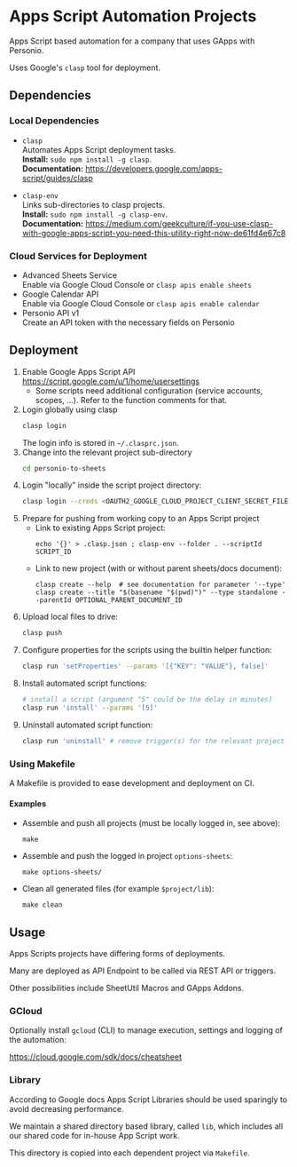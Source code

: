 # Apps Script Automation Projects

Apps Script based automation for a company that uses GApps with Personio.

Uses Google's `clasp` tool for deployment.


## Dependencies

### Local Dependencies

* `clasp`  
    Automates Apps Script deployment tasks.  
    **Install:** `sudo npm install -g clasp`.  
    **Documentation:** https://developers.google.com/apps-script/guides/clasp  

* `clasp-env`  
    Links sub-directories to clasp projects.  
    **Install:** `sudo npm install -g clasp-env`.  
    **Documentation:** https://medium.com/geekculture/if-you-use-clasp-with-google-apps-script-you-need-this-utility-right-now-de61fd4e67c8  

### Cloud Services for Deployment

* Advanced Sheets Service  
  Enable via Google Cloud Console or `clasp apis enable sheets`
* Google Calendar API  
  Enable via Google Cloud Console or `clasp apis enable calendar`
* Personio API v1  
  Create an API token with the necessary fields on Personio


## Deployment

1. Enable Google Apps Script API  
   https://script.google.com/u/1/home/usersettings  
   * Some scripts need additional configuration (service accounts, scopes, ...). Refer to the function comments for that.
2. Login globally using clasp  
   ```sh
   clasp login
   ```
   The login info is stored in `~/.clasprc.json`.
3. Change into the relevant project sub-directory
   ```sh
   cd personio-to-sheets
   ```
4. Login "locally" inside the script project directory:
   ```sh
   clasp login --creds <OAUTH2_GOOGLE_CLOUD_PROJECT_CLIENT_SECRET_FILE>
   ```
5. Prepare for pushing from working copy to an Apps Script project  
   * Link to existing Apps Script project:
     ```
     echo '{}' > .clasp.json ; clasp-env --folder . --scriptId SCRIPT_ID
     ```
   * Link to new project (with or without parent sheets/docs document):
     ```
     clasp create --help  # see documentation for parameter '--type'
     clasp create --title "$(basename "$(pwd)")" --type standalone --parentId OPTIONAL_PARENT_DOCUMENT_ID
     ```
6. Upload local files to drive:
   ```sh
   clasp push
   ```
8. Configure properties for the scripts using the builtin helper function:
   ```sh
   clasp run 'setProperties' --params '[{"KEY": "VALUE"}, false]'
   ```
9. Install automated script functions:
   ```sh
   # install a script (argument "5" could be the delay in minutes)
   clasp run 'install' --params '[5]'  
   ```
10. Uninstall automated script function:
    ```sh
    clasp run 'uninstall' # remove trigger(s) for the relevant project
    ```

### Using Makefile

A Makefile is provided to ease development and deployment on CI.

#### Examples

* Assemble and push all projects (must be locally logged in, see above):

  ```make```

* Assemble and push the logged in project `options-sheets`:

  ```make options-sheets/```

* Clean all generated files (for example `$project/lib`):

  ```make clean```

## Usage

Apps Scripts projects have differing forms of deployments.

Many are deployed as API Endpoint to be called via REST API or triggers.

Other possibilities include SheetUtil Macros and GApps Addons.

### GCloud

Optionally install `gcloud` (CLI) to manage execution, settings and logging of the automation:

https://cloud.google.com/sdk/docs/cheatsheet

### Library

According to Google docs Apps Script Libraries should be used sparingly to avoid decreasing performance.

We maintain a shared directory based library, called `lib`, which includes all our shared code for in-house App Script
work.

This directory is copied into each dependent project via `Makefile`.
